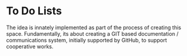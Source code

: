 # To Do Lists

The idea is innately implemented as part of the process of creating this space.  Fundamentally, its about creating a GIT based documentation / communications system, initially supported by GitHub, to support cooperative works.